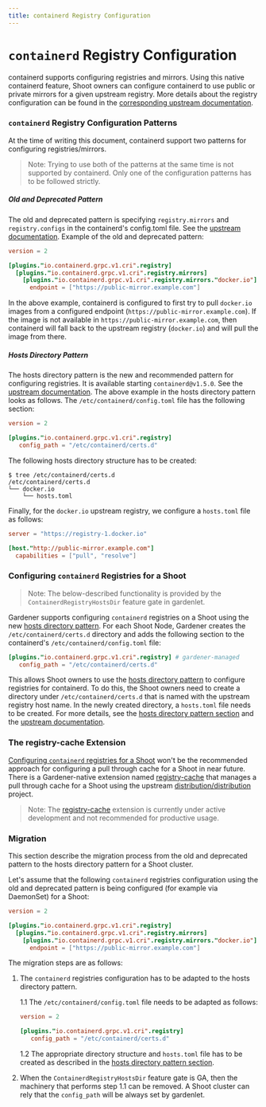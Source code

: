 ```yaml
---
title: containerd Registry Configuration
---
```


# `containerd` Registry Configuration

containerd supports configuring registries and mirrors. Using this native containerd feature, Shoot owners can configure containerd to use public or private mirrors for a given upstream registry. More details about the registry configuration can be found in the [corresponding upstream documentation](https://github.com/containerd/containerd/blob/main/docs/hosts.md).

### `containerd` Registry Configuration Patterns

At the time of writing this document, containerd support two patterns for configuring registries/mirrors.

> Note: Trying to use both of the patterns at the same time is not supported by containerd. Only one of the configuration patterns has to be followed strictly.

##### Old and Deprecated Pattern

The old and deprecated pattern is specifying `registry.mirrors` and `registry.configs` in the containerd's config.toml file. See the [upstream documentation](https://github.com/containerd/containerd/blob/main/docs/cri/registry.md).
Example of the old and deprecated pattern:

```toml
version = 2

[plugins."io.containerd.grpc.v1.cri".registry]
  [plugins."io.containerd.grpc.v1.cri".registry.mirrors]
    [plugins."io.containerd.grpc.v1.cri".registry.mirrors."docker.io"]
      endpoint = ["https://public-mirror.example.com"]
```

In the above example, containerd is configured to first try to pull `docker.io` images from a configured endpoint (`https://public-mirror.example.com`). If the image is not available in `https://public-mirror.example.com`, then containerd will fall back to the upstream registry (`docker.io`) and will pull the image from there.

##### Hosts Directory Pattern

The hosts directory pattern is the new and recommended pattern for configuring registries. It is available starting `containerd@v1.5.0`. See the [upstream documentation](https://github.com/containerd/containerd/blob/main/docs/hosts.md).
The above example in the hosts directory pattern looks as follows.
The `/etc/containerd/config.toml` file has the following section:

```toml
version = 2

[plugins."io.containerd.grpc.v1.cri".registry]
   config_path = "/etc/containerd/certs.d"
```

The following hosts directory structure has to be created:
```
$ tree /etc/containerd/certs.d
/etc/containerd/certs.d
└── docker.io
    └── hosts.toml
```

Finally, for the `docker.io` upstream registry, we configure a `hosts.toml` file as follows:

```toml
server = "https://registry-1.docker.io"

[host."http://public-mirror.example.com"]
  capabilities = ["pull", "resolve"]
```

### Configuring `containerd` Registries for a Shoot

> Note: The below-described functionality is provided by the `ContainerdRegistryHostsDir` feature gate in gardenlet.

Gardener supports configuring `containerd` registries on a Shoot using the new [hosts directory pattern](https://github.com/containerd/containerd/blob/main/docs/hosts.md). For each Shoot Node, Gardener creates the `/etc/containerd/certs.d` directory and adds the following section to the containerd's `/etc/containerd/config.toml` file:

```toml
[plugins."io.containerd.grpc.v1.cri".registry] # gardener-managed
   config_path = "/etc/containerd/certs.d"
```

This allows Shoot owners to use the [hosts directory pattern](https://github.com/containerd/containerd/blob/main/docs/hosts.md) to configure registries for containerd. To do this, the Shoot owners need to create a directory under `/etc/containerd/certs.d` that is named with the upstream registry host name. In the newly created directory, a `hosts.toml` file needs to be created. For more details, see the [hosts directory pattern section](#hosts-directory-pattern) and the [upstream documentation](https://github.com/containerd/containerd/blob/main/docs/hosts.md).

### The registry-cache Extension

[Configuring `containerd` registries for a Shoot](#configuring-containerd-registries-for-a-shoot) won't be the recommended approach for configuring a pull through cache for a Shoot in near future. There is a Gardener-native extension named [registry-cache](https://github.com/gardener/gardener-extension-registry-cache) that manages a pull through cache for a Shoot using the upstream [distribution/distribution](https://github.com/distribution/distribution) project.

> Note: The [registry-cache](https://github.com/gardener/gardener-extension-registry-cache) extension is currently under active development and not recommended for productive usage.

### Migration

This section describe the migration process from the old and deprecated pattern to the hosts directory pattern for a Shoot cluster.

Let's assume that the following `containerd` registries configuration using the old and deprecated pattern is being configured (for example via DaemonSet) for a Shoot:

```toml
version = 2

[plugins."io.containerd.grpc.v1.cri".registry]
  [plugins."io.containerd.grpc.v1.cri".registry.mirrors]
    [plugins."io.containerd.grpc.v1.cri".registry.mirrors."docker.io"]
      endpoint = ["https://public-mirror.example.com"]
```

The migration steps are as follows:
1. The `containerd` registries configuration has to be adapted to the hosts directory pattern.

   1.1 The `/etc/containerd/config.toml` file needs to be adapted as follows:
   ```toml
   version = 2
   
   [plugins."io.containerd.grpc.v1.cri".registry]
      config_path = "/etc/containerd/certs.d"
   ```

   1.2 The appropriate directory structure and `hosts.toml` file has to be created as described in the [hosts directory pattern section](#hosts-directory-pattern).

2. When the `ContainerdRegistryHostsDir` feature gate is GA, then the machinery that performs step 1.1 can be removed. A Shoot cluster can rely that the `config_path` will be always set by gardenlet.
